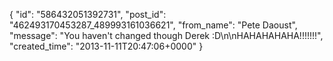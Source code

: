  {
   "id": "586432051392731",
   "post_id": "462493170453287_489993161036621",
   "from_name": "Pete Daoust",
   "message": "You haven't changed though Derek :D\n\nHAHAHAHAHA!!!!!!!",
   "created_time": "2013-11-11T20:47:06+0000"
 }
